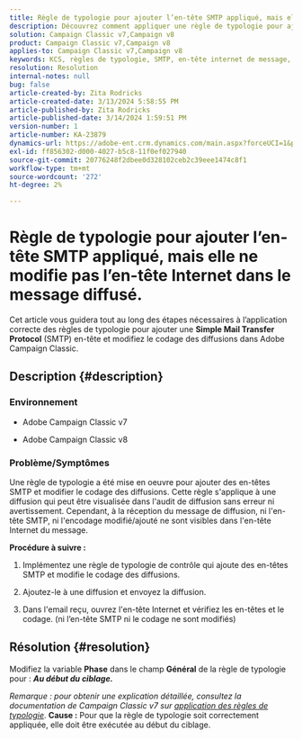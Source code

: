```yaml
---
title: Règle de typologie pour ajouter l’en-tête SMTP appliqué, mais elle ne modifie pas l’en-tête Internet dans le message diffusé.
description: Découvrez comment appliquer une règle de typologie pour ajouter un en-tête SMTP et modifier le codage des diffusions dans Adobe Campaign Classic.
solution: Campaign Classic v7,Campaign v8
product: Campaign Classic v7,Campaign v8
applies-to: Campaign Classic v7,Campaign v8
keywords: KCS, règles de typologie, SMTP, en-tête internet de message, ACC v7, ACC v8
resolution: Resolution
internal-notes: null
bug: false
article-created-by: Zita Rodricks
article-created-date: 3/13/2024 5:58:55 PM
article-published-by: Zita Rodricks
article-published-date: 3/14/2024 1:59:51 PM
version-number: 1
article-number: KA-23879
dynamics-url: https://adobe-ent.crm.dynamics.com/main.aspx?forceUCI=1&pagetype=entityrecord&etn=knowledgearticle&id=23ed1757-63e1-ee11-904c-0022480a227c
exl-id: ff856302-d000-4027-b5c8-11f0ef027940
source-git-commit: 20776248f2dbee0d328102ceb2c39eee1474c8f1
workflow-type: tm+mt
source-wordcount: '272'
ht-degree: 2%

---
```


# Règle de typologie pour ajouter l’en-tête SMTP appliqué, mais elle ne modifie pas l’en-tête Internet dans le message diffusé.


Cet article vous guidera tout au long des étapes nécessaires à l’application correcte des règles de typologie pour ajouter une <b>Simple Mail Transfer Protocol</b> (SMTP) en-tête et modifiez le codage des diffusions dans Adobe Campaign Classic.

## Description {#description}


### <b>Environnement</b>

- Adobe Campaign Classic v7


- Adobe Campaign Classic v8




### <b>Problème/Symptômes</b>

Une règle de typologie a été mise en oeuvre pour ajouter des en-têtes SMTP et modifier le codage des diffusions. Cette règle s&#39;applique à une diffusion qui peut être visualisée dans l&#39;audit de diffusion sans erreur ni avertissement. Cependant, à la réception du message de diffusion, ni l&#39;en-tête SMTP, ni l&#39;encodage modifié/ajouté ne sont visibles dans l&#39;en-tête Internet du message.

<b>Procédure à suivre :</b>

1. Implémentez une règle de typologie de contrôle qui ajoute des en-têtes SMTP et modifie le codage des diffusions.


2. Ajoutez-le à une diffusion et envoyez la diffusion.


3. Dans l&#39;email reçu, ouvrez l&#39;en-tête Internet et vérifiez les en-têtes et le codage. (ni l’en-tête SMTP ni le codage ne sont modifiés)



## Résolution {#resolution}


Modifiez la variable <b>Phase</b> dans le champ <b>Général</b> de la règle de typologie pour : <b>*Au début du ciblage.</b>*

*Remarque : pour obtenir une explication détaillée, consultez la documentation de Campaign Classic v7 sur [application des règles de typologie](https://experienceleague.adobe.com/docs/campaign-classic/using/orchestrating-campaigns/campaign-optimization/control-rules.html)*.
<b>Cause :</b>
Pour que la règle de typologie soit correctement appliquée, elle doit être exécutée au début du ciblage.
